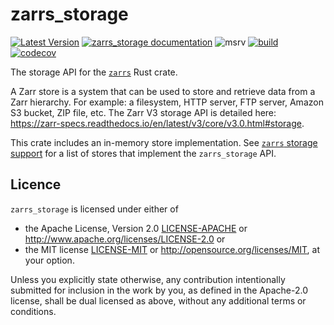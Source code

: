 # zarrs_storage

[![Latest Version](https://img.shields.io/crates/v/zarrs_storage.svg)](https://crates.io/crates/zarrs_storage)
[![zarrs_storage documentation](https://docs.rs/zarrs_storage/badge.svg)](https://docs.rs/zarrs_storage)
![msrv](https://img.shields.io/crates/msrv/zarrs_storage)
[![build](https://github.com/LDeakin/zarrs/actions/workflows/ci.yml/badge.svg)](https://github.com/LDeakin/zarrs/actions/workflows/ci.yml)
[![codecov](https://codecov.io/gh/LDeakin/zarrs/graph/badge.svg?component=zarrs_storage)](https://codecov.io/gh/LDeakin/zarrs)

The storage API for the [`zarrs`](https://crates.io/crates/zarrs) Rust crate.

A Zarr store is a system that can be used to store and retrieve data from a Zarr hierarchy.
For example: a filesystem, HTTP server, FTP server, Amazon S3 bucket, ZIP file, etc.
The Zarr V3 storage API is detailed here: <https://zarr-specs.readthedocs.io/en/latest/v3/core/v3.0.html#storage>.

This crate includes an in-memory store implementation. See [`zarrs` storage support](https://docs.rs/zarrs/latest/zarrs/index.html#storage-support) for a list of stores that implement the `zarrs_storage` API.

## Licence
`zarrs_storage` is licensed under either of
 - the Apache License, Version 2.0 [LICENSE-APACHE](./LICENCE-APACHE) or <http://www.apache.org/licenses/LICENSE-2.0> or
 - the MIT license [LICENSE-MIT](./LICENCE-MIT) or <http://opensource.org/licenses/MIT>, at your option.

Unless you explicitly state otherwise, any contribution intentionally submitted for inclusion in the work by you, as defined in the Apache-2.0 license, shall be dual licensed as above, without any additional terms or conditions.
